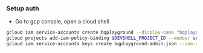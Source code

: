 ### Setup auth


- Go to gcp console, open a cloud shell
```bash
gcloud iam service-accounts create bqplayground --display-name "bqplayground"
gcloud projects add-iam-policy-binding $DEVSHELL_PROJECT_ID --member serviceAccount:bqplayground@$DEVSHELL_PROJECT_ID.iam.gserviceaccount.com --role roles/bigquery.admin
gcloud iam service-accounts keys create bqplayground-admin.json --iam-account=bqplayground@$DEVSHELL_PROJECT_ID.iam.gserviceaccount.com
```